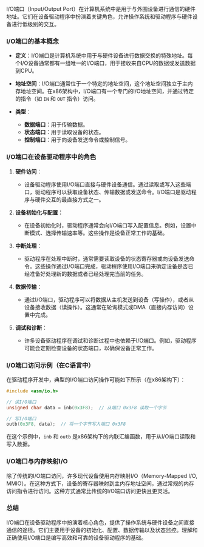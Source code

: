 I/O端口（Input/Output Port）在计算机系统中是用于与外围设备进行通信的硬件地址。它们在设备驱动程序中扮演着关键角色，允许操作系统和驱动程序与硬件设备进行低级别的交互。

### I/O端口的基本概念

- **定义**：I/O端口是计算机系统中用于与硬件设备进行数据交换的特殊地址。每个I/O设备通常都有一组唯一的I/O端口，用于接收来自CPU的数据或发送数据到CPU。

- **地址空间**：I/O端口通常位于一个特定的地址空间，这个地址空间独立于主内存地址空间。在x86架构中，I/O端口有一个专门的I/O地址空间，并通过特定的指令（如 `IN` 和 `OUT` 指令）访问。

- **类型**：
    - **数据端口**：用于传输数据。
    - **状态端口**：用于读取设备的状态。
    - **控制端口**：用于向设备发送命令或控制信号。

### I/O端口在设备驱动程序中的角色

1. **硬件访问**：
    - 设备驱动程序使用I/O端口直接与硬件设备通信。通过读取或写入这些端口，驱动程序可以获取设备状态、传输数据或发送命令。I/O端口是驱动程序与硬件交互的最直接方式之一。

2. **设备初始化与配置**：
    - 在设备初始化时，驱动程序通常会向I/O端口写入配置信息。例如，设置中断模式、选择传输速率等。这些操作是设备正常工作的基础。

3. **中断处理**：
    - 驱动程序在处理中断时，通常需要读取设备的状态寄存器或向设备发送命令。这些操作通过I/O端口完成，驱动程序使用I/O端口来确定设备是否已经准备好处理新的数据或者已经处理完当前的任务。

4. **数据传输**：
    - 通过I/O端口，驱动程序可以将数据从主机发送到设备（写操作），或者从设备接收数据（读操作）。这通常在轮询模式或DMA（直接内存访问）设置中完成。

5. **调试和诊断**：
    - 许多设备驱动程序在调试和诊断过程中也依赖于I/O端口。例如，驱动程序可能会定期检查设备的状态端口，以确保设备正常工作。

### I/O端口访问示例（在C语言中）

在驱动程序开发中，典型的I/O端口访问操作可能如下所示（在x86架构下）：

```c
#include <asm/io.h>

// 读I/O端口
unsigned char data = inb(0x3F8);  // 从端口 0x3F8 读取一个字节

// 写I/O端口
outb(0x3F8, data);  // 将一个字节写入端口 0x3F8
```

在这个示例中，`inb` 和 `outb` 是x86架构下的内联汇编函数，用于从I/O端口读取和写入数据。

### I/O端口与内存映射I/O

除了传统的I/O端口访问，许多现代设备使用内存映射I/O（Memory-Mapped I/O, MMIO）。在这种方式下，设备的寄存器映射到主内存地址空间，通过常规的内存访问指令进行访问。这种方式通常比传统的I/O端口访问更快且更灵活。

### 总结

I/O端口在设备驱动程序中扮演着核心角色，提供了操作系统与硬件设备之间直接通信的途径。它们主要用于设备的初始化、配置、数据传输以及状态监控。理解和正确使用I/O端口是编写高效和可靠的设备驱动程序的基础。